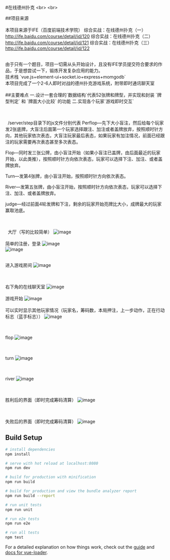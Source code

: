 #在线德州扑克
\<br>  \<br> 



##项目来源
<br>  
本项目来源于IFE（百度前端技术学院）
综合实战：在线德州扑克（一）http://ife.baidu.com/course/detail/id/120
综合实战：在线德州扑克（二）http://ife.baidu.com/course/detail/id/121
综合实战：在线德州扑克（三）http://ife.baidu.com/course/detail/id/122

<br>  
由于只有一个题目，项目一切需从头开始设计，且没有IFE学员提交符合要求的作品，于是想尝试一下，锻炼开发复杂应用的能力。
<br>   
技术栈 `vue.js+element-ui+socket.io+express+momgodb`
<br>   
本项目完成了一个2-6人即时对战的德州扑克游戏系统，附带即时通讯聊天室
<br>  <br>  
##主要难点
一.设计一套合理的`数据结构`代表52张牌和牌型，并实现和封装 `牌型判定` 和 `牌面大小比较` 的功能
二.实现各个玩家`游戏即时交互`

<br>  <br>  
/server/step目录下的js文件分别代表
Perflop—先下大小盲注，然后给每个玩家发2张底牌，大盲注后面第一个玩家选择跟注、加注或者盖牌放弃，按照顺时针方向，其他玩家依次表态，大盲注玩家最后表态，如果玩家有加注情况，前面已经跟注的玩家需要再次表态甚至多次表态。

Flop—同时发三张公牌，由小盲注开始（如果小盲注已盖牌，由后面最近的玩家开始，以此类推），按照顺时针方向依次表态，玩家可以选择下注、加注、或者盖牌放弃。

Turn—发第4张牌，由小盲注开始，按照顺时针方向依次表态。

River—发第五张牌，由小盲注开始，按照顺时针方向依次表态，玩家可以选择下注、加注、或者盖牌放弃。

judge—经过前面4轮发牌和下注，剩余的玩家开始亮牌比大小，成牌最大的玩家赢取池底。


<br>  <br>  
大厅（写的比较简单）
![image](https://github.com/ldljlzl/projectPic/blob/master/Tpoker/大厅.png)
<br><br> 
简单的注册，登录
![image](https://github.com/ldljlzl/projectPic/blob/master/Tpoker/注册.png)
<br>
![image](https://github.com/ldljlzl/projectPic/blob/master/Tpoker/登录.png)
<br><br> 

进入游戏房间
![image](https://github.com/ldljlzl/projectPic/blob/master/Tpoker/房间.png)

<br><br> 
右下角的在线聊天室
![image](https://github.com/ldljlzl/projectPic/blob/master/Tpoker/在线聊天室.png)
<br><br> 
游戏开始
![image](https://github.com/ldljlzl/projectPic/blob/master/Tpoker/游戏开始.png)
<br><br> 
可以实时显示其他玩家情况（玩家名，筹码数，本局押注，上一步动作，正在行动标志（蓝手标志））
![image](https://github.com/ldljlzl/projectPic/blob/master/Tpoker/玩家情况.png)

<br><br> 
flop
![image](https://github.com/ldljlzl/projectPic/blob/master/Tpoker/flop.png)

<br><br> 
turn
![image](https://github.com/ldljlzl/projectPic/blob/master/Tpoker/turn.png)

<br><br> 
river
![image](https://github.com/ldljlzl/projectPic/blob/master/Tpoker/river.png)

<br><br> 
胜利后的界面（即时完成筹码清算）
![image](https://github.com/ldljlzl/projectPic/blob/master/Tpoker/win.png)


<br><br> 
失败后的界面（即时完成筹码清算）
![image](https://github.com/ldljlzl/projectPic/blob/master/Tpoker/river.png)



## Build Setup

``` bash
# install dependencies
npm install

# serve with hot reload at localhost:8080
npm run dev

# build for production with minification
npm run build

# build for production and view the bundle analyzer report
npm run build --report

# run unit tests
npm run unit

# run e2e tests
npm run e2e

# run all tests
npm test
```

For a detailed explanation on how things work, check out the [guide](http://vuejs-templates.github.io/webpack/) and [docs for vue-loader](http://vuejs.github.io/vue-loader).
